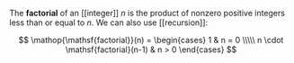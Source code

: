 The **factorial** of an [[integer]] $n$ is the product of nonzero positive integers less than or equal to $n$. We can also use [[recursion]]:

$$
\mathop{\mathsf{factorial}}(n) = \begin{cases} 1 & n = 0 \\\\\ n \cdot \mathsf{factorial}(n-1) & n > 0 \end{cases}
$$